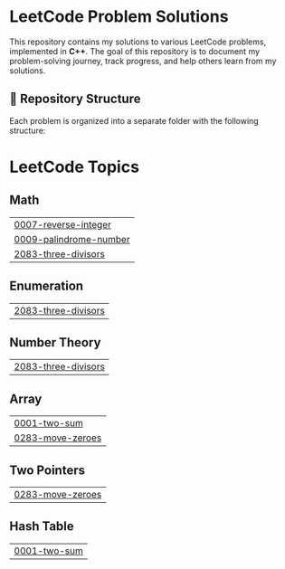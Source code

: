 # LeetCode Problem Solutions

This repository contains my solutions to various LeetCode problems, implemented in **C++**. The goal of this repository is to document my problem-solving journey, track progress, and help others learn from my solutions.

## 📂 Repository Structure

Each problem is organized into a separate folder with the following structure:


<!---LeetCode Topics Start-->
# LeetCode Topics
## Math
|  |
| ------- |
| [0007-reverse-integer](https://github.com/Rahat100x/LeetCodeProblem/tree/master/0007-reverse-integer) |
| [0009-palindrome-number](https://github.com/Rahat100x/LeetCodeProblem/tree/master/0009-palindrome-number) |
| [2083-three-divisors](https://github.com/Rahat100x/LeetCodeProblem/tree/master/2083-three-divisors) |
## Enumeration
|  |
| ------- |
| [2083-three-divisors](https://github.com/Rahat100x/LeetCodeProblem/tree/master/2083-three-divisors) |
## Number Theory
|  |
| ------- |
| [2083-three-divisors](https://github.com/Rahat100x/LeetCodeProblem/tree/master/2083-three-divisors) |
## Array
|  |
| ------- |
| [0001-two-sum](https://github.com/Rahat100x/LeetCodeProblem/tree/master/0001-two-sum) |
| [0283-move-zeroes](https://github.com/Rahat100x/LeetCodeProblem/tree/master/0283-move-zeroes) |
## Two Pointers
|  |
| ------- |
| [0283-move-zeroes](https://github.com/Rahat100x/LeetCodeProblem/tree/master/0283-move-zeroes) |
## Hash Table
|  |
| ------- |
| [0001-two-sum](https://github.com/Rahat100x/LeetCodeProblem/tree/master/0001-two-sum) |
<!---LeetCode Topics End-->